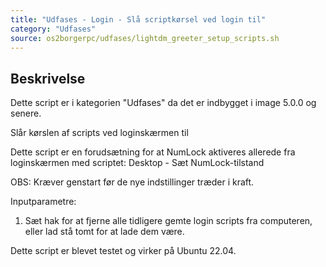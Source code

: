 ```yaml
---
title: "Udfases - Login - Slå scriptkørsel ved login til"
category: "Udfases"
source: os2borgerpc/udfases/lightdm_greeter_setup_scripts.sh
---
```


## Beskrivelse
Dette script er i kategorien "Udfases" da det er indbygget i image 5.0.0 og senere.

Slår kørslen af scripts ved loginskærmen til 

Dette script er en forudsætning for at NumLock aktiveres allerede fra loginskærmen med scriptet:
Desktop - Sæt NumLock-tilstand

OBS: Kræver genstart før de nye indstillinger træder i kraft.

Inputparametre: 
1. Sæt hak for at fjerne alle tidligere gemte login scripts fra computeren, eller lad stå tomt for at lade dem være.

Dette script er blevet testet og virker på Ubuntu 22.04.